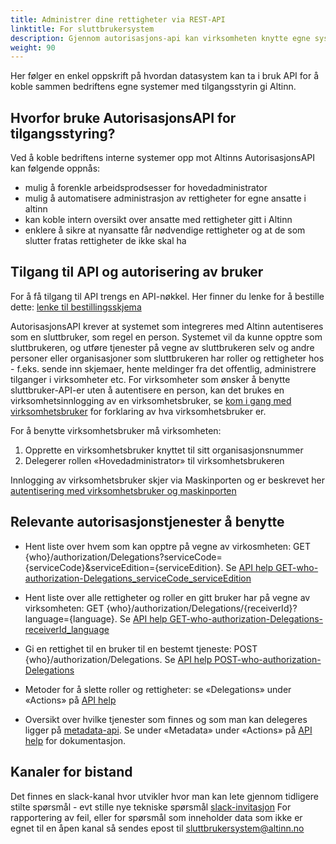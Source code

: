 ```yaml
---
title: Administrer dine rettigheter via REST-API
linktitle: For sluttbrukersystem
description: Gjennom autorisasjons-api kan virksomheten knytte egne systemer mot Altinns API slik at man får en helhetlig oversikt og administrasjon av rettigheter til de ansatte. 
weight: 90
---
```


 
Her følger en enkel oppskrift på hvordan datasystem kan ta i bruk API for å koble sammen bedriftens egne systemer med tilgangsstyrin gi Altinn. 

## Hvorfor bruke AutorisasjonsAPI for tilgangsstyring? 
Ved å koble bedriftens interne systemer opp mot Altinns AutorisasjonsAPI kan følgende oppnås: 
- mulig å forenkle arbeidsprodsesser for hovedadministrator 
- mulig å automatisere administrasjon av rettigheter for egne ansatte i altinn
- kan koble intern oversikt over ansatte med rettigheter gitt i Altinn
- enklere å sikre at nyansatte får nødvendige rettigheter og at de som slutter fratas rettigheter de ikke skal ha

## Tilgang til API og autorisering av bruker
For å få tilgang til API trengs en API-nøkkel. Her finner du lenke for å bestille dette: [lenke til bestillingsskjema](/docs/api/rest/kom-i-gang/#er-du-ikke-tjenesteeier-i-altinn)

AutorisasjonsAPI krever at systemet som integreres med Altinn autentiseres som en sluttbruker, som regel en person. Systemet vil da kunne opptre som sluttbrukeren, og utføre tjenester på vegne av sluttbrukeren selv og andre personer eller organisasjoner som sluttbrukeren har roller og rettigheter hos - f.eks. sende inn skjemaer, hente meldinger fra det offentlig, administrere tilganger i virksomheter etc. 
For virksomheter som ønsker å benytte sluttbruker-API-er uten å autentisere en person, kan det brukes en virksomhetsinnlogging av en virksomhetsbruker, 
se [kom i gang med virksomhetsbruker](/docs/api/rest/kom-i-gang/virksomhetsbrukere/) for forklaring av hva virksomhetsbruker er.  

For å benytte virksomhetsbruker må virksomheten: 
1.	Opprette en virksomhetsbruker knyttet til sitt organisasjonsnummer 
2.	Delegerer rollen «Hovedadministrator» til virksomhetsbrukeren

Innlogging av virksomhetsbruker skjer via Maskinporten og er beskrevet her [autentisering med virksomhetsbruker og maskinporten](/docs/api/rest/kom-i-gang/virksomhet/#autentisering-med-virksomhetsbruker-og-maskinporten)

## Relevante autorisasjonstjenester å benytte 

- Hent liste over hvem som kan opptre på vegne av virkosmheten: GET {who}/authorization/Delegations?serviceCode={serviceCode}&serviceEdition={serviceEdition}. Se [API help GET-who-authorization-Delegations_serviceCode_serviceEdition](https://www.altinn.no/api/Help/Api/GET-who-authorization-Delegations_serviceCode_serviceEdition)

- Hent liste over alle rettigheter og roller en gitt bruker har på vegne av virksomheten: GET {who}/authorization/Delegations/{receiverId}?language={language}. Se [API help GET-who-authorization-Delegations-receiverId_language](https://www.altinn.no/api/Help/Api/GET-who-authorization-Delegations-receiverId_language)

- Gi en rettighet til en bruker til en bestemt tjeneste: POST {who}/authorization/Delegations. Se [API help POST-who-authorization-Delegations](https://www.altinn.no/api/Help/Api/POST-who-authorization-Delegations) 

- Metoder for å slette roller og rettigheter: se «Delegations» under «Actions» på [API help](https://www.altinn.no/api/Help)

- Oversikt over hvilke tjenester som finnes og som man kan delegeres ligger på [metadata-api](https://altinn.no/api/metadata). 
Se under «Metadata» under «Actions» på [API help](https://www.altinn.no/api/Help) for dokumentasjon. 


## Kanaler for bistand
Det finnes en slack-kanal hvor utvikler hvor man kan lete gjennom tidligere stilte spørsmål - evt stille nye tekniske spørsmål [slack-invitasjon](https://join.slack.com/t/altinn/shared_invite/zt-7c77c9si-ZnMFwGNtab1aFdC6H_vwog)
For rapportering av feil, eller for spørsmål som inneholder data som ikke er egnet til en åpen kanal så sendes epost til sluttbrukersystem@altinn.no 
